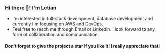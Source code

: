 ### Hi there 👋! I'm Letian
- I'm interested in full-stack development, database development and currently I'm focusing on AWS and DevOps.
- Feel free to reach me through Email or Linkedin. I look forward to any form of collaboration and communication.
#### Don't forget to give the project a star if you like it! I really appreciate that!

<!---
RealAvocado/RealAvocado is a ✨ special ✨ repository because its `README.md` (this file) appears on your GitHub profile.
You can click the Preview link to take a look at your changes.
--->
